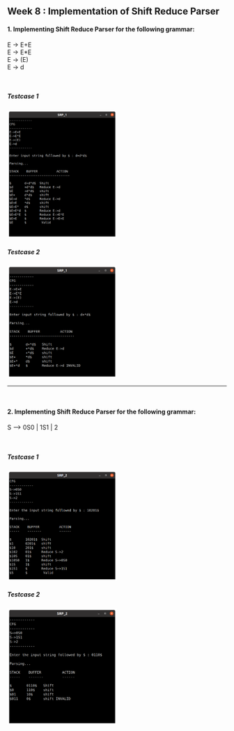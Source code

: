 ## Week 8 : Implementation of Shift Reduce Parser

#### 1. Implementing Shift Reduce Parser for the following grammar:

E → E+E   \
E → E*E   \
E → (E)   \
E → d

<br>

##### Testcase 1

<img src="output/SRP_1_test1.png" alt="SRP_1_test1" width="50%"/>

##### Testcase 2

<img src="output/SRP_1_test2.png" alt="SRP_1_test2" width="50%"/>


--------------------------------------

<br>

#### 2. Implementing Shift Reduce Parser for the following grammar:

S –> 0S0 | 1S1 | 2

<br>

##### Testcase 1

<img src="output/SRP_2_test1.png" alt="SRP_2_test1" width="50%"/>

##### Testcase 2

<img src="output/SRP_2_test2.png" alt="SRP_2_test2" width="50%"/>
